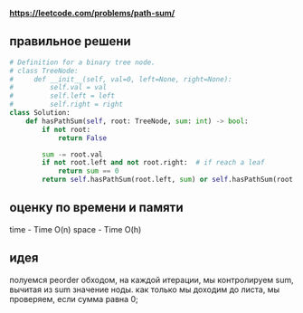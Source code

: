 **https://leetcode.com/problems/path-sum/**

## правильное решени
```python
# Definition for a binary tree node.
# class TreeNode:
#     def __init__(self, val=0, left=None, right=None):
#         self.val = val
#         self.left = left
#         self.right = right
class Solution:
    def hasPathSum(self, root: TreeNode, sum: int) -> bool:
        if not root:
            return False

        sum -= root.val
        if not root.left and not root.right:  # if reach a leaf
            return sum == 0
        return self.hasPathSum(root.left, sum) or self.hasPathSum(root.right, sum)
```

## оценку по времени и памяти
time - Time O(n)
space - Time O(h)

## идея
полуемся peorder обходом, на каждой итерации, мы контролируем sum, вычитая из sum значение ноды. как только мы доходим до листа, мы проверяем, если сумма равна 0;